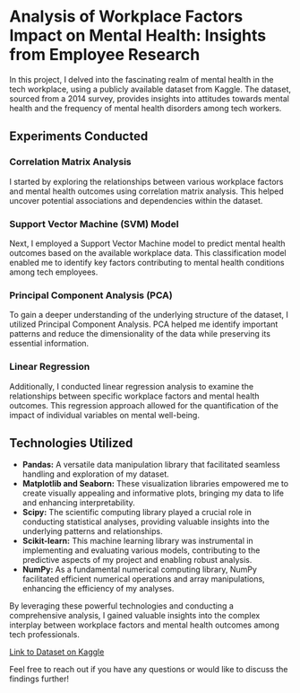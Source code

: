 # Analysis of Workplace Factors Impact on Mental Health: Insights from Employee Research

In this project, I delved into the fascinating realm of mental health in the tech workplace, using a publicly available dataset from Kaggle. The dataset, sourced from a 2014 survey, provides insights into attitudes towards mental health and the frequency of mental health disorders among tech workers.

## Experiments Conducted

### Correlation Matrix Analysis
I started by exploring the relationships between various workplace factors and mental health outcomes using correlation matrix analysis. This helped uncover potential associations and dependencies within the dataset.

### Support Vector Machine (SVM) Model
Next, I employed a Support Vector Machine model to predict mental health outcomes based on the available workplace data. This classification model enabled me to identify key factors contributing to mental health conditions among tech employees.

### Principal Component Analysis (PCA)
To gain a deeper understanding of the underlying structure of the dataset, I utilized Principal Component Analysis. PCA helped me identify important patterns and reduce the dimensionality of the data while preserving its essential information.

### Linear Regression
Additionally, I conducted linear regression analysis to examine the relationships between specific workplace factors and mental health outcomes. This regression approach allowed for the quantification of the impact of individual variables on mental well-being.

## Technologies Utilized

- **Pandas:** A versatile data manipulation library that facilitated seamless handling and exploration of my dataset.
- **Matplotlib and Seaborn:** These visualization libraries empowered me to create visually appealing and informative plots, bringing my data to life and enhancing interpretability.
- **Scipy:** The scientific computing library played a crucial role in conducting statistical analyses, providing valuable insights into the underlying patterns and relationships.
- **Scikit-learn:** This machine learning library was instrumental in implementing and evaluating various models, contributing to the predictive aspects of my project and enabling robust analysis.
- **NumPy:** As a fundamental numerical computing library, NumPy facilitated efficient numerical operations and array manipulations, enhancing the efficiency of my analyses.

By leveraging these powerful technologies and conducting a comprehensive analysis, I gained valuable insights into the complex interplay between workplace factors and mental health outcomes among tech professionals.

[Link to Dataset on Kaggle](https://www.kaggle.com/datasets/osmi/mental-health-in-tech-survey)

Feel free to reach out if you have any questions or would like to discuss the findings further!
